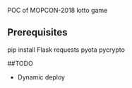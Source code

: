 POC of MOPCON-2018 lotto game

## Prerequisites
pip install Flask requests pyota pycrypto

##TODO
* Dynamic deploy
